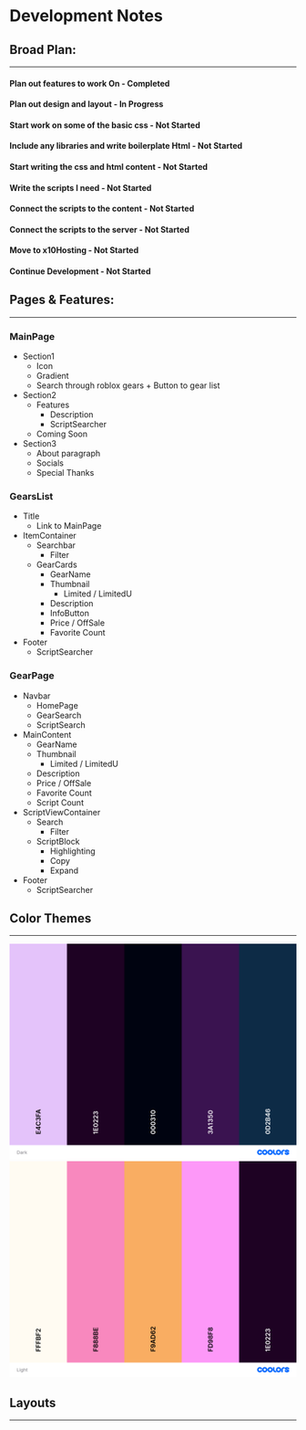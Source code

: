 # Development Notes



## Broad Plan:
---------------
#### Plan out features to work On - <b>Completed</b>
#### Plan out design and layout - <b>In Progress</b>
#### Start work on some of the basic css - <b>Not Started</b>
#### Include any libraries and write boilerplate Html - <b>Not Started</b>
#### Start writing the css and html content - <b>Not Started</b>
#### Write the scripts I need - <b>Not Started</b>
#### Connect the scripts to the content - <b>Not Started</b>
#### Connect the scripts to the server - <b>Not Started</b>
#### Move to x10Hosting - <b>Not Started</b>
#### Continue Development - <b>Not Started</b>


## Pages & Features: 
-----------------

### MainPage

- Section1
    - Icon
    - Gradient
    - Search through roblox gears + Button to gear list
- Section2
    - Features
        - Description
        - ScriptSearcher
    - Coming Soon
- Section3
    - About paragraph
    - Socials
    - Special Thanks

### GearsList
    
- Title
    - Link to MainPage
- ItemContainer
    - Searchbar
        - Filter
    - GearCards
        - GearName
        - Thumbnail
            - Limited / LimitedU
        - Description
        - InfoButton
        - Price / OffSale
        - Favorite Count
- Footer
    - ScriptSearcher

### GearPage

- Navbar
    - HomePage 
    - GearSearch
    - ScriptSearch 
- MainContent
    - GearName
    - Thumbnail
        - Limited / LimitedU
    - Description
    - Price / OffSale
    - Favorite Count
    - Script Count
- ScriptViewContainer
    - Search
        - Filter
    - ScriptBlock
        - Highlighting
        - Copy
        - Expand
- Footer
    - ScriptSearcher

## Color Themes
------------------------
![alt text](./images/Dark.png)
![alt text](./images/Light.png)

## Layouts
-----------------------
